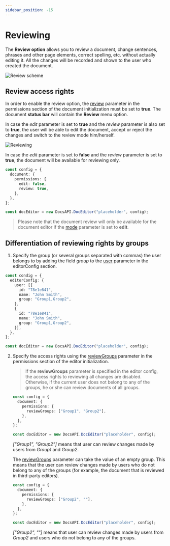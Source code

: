 ```yaml
---
sidebar_position: -15
---
```


# Reviewing

The **Review option** allows you to review a document, change sentences, phrases and other page elements, correct spelling, etc. without actually editing it. All the changes will be recorded and shown to the user who created the document.

![Review scheme](/assets/images/editor/review.png)

## Review access rights

In order to enable the review option, the [review](../../usage-api/config/document/permissions.md#review) parameter in the permissions section of the document initialization must be set to **true**. The document **status bar** will contain the **Review** menu option.

In case the *edit* parameter is set to **true** and the *review* parameter is also set to **true**, the user will be able to edit the document, accept or reject the changes and switch to the review mode him/herself.

![Reviewing](/assets/images/editor/accept_reject.png)

In case the *edit* parameter is set to **false** and the *review* parameter is set to **true**, the document will be available for reviewing only.

``` ts
const config = {
  document: {
    permissions: {
      edit: false,
      review: true,
    },
  },
};

const docEditor = new DocsAPI.DocEditor("placeholder", config);
```

> Please note that the document review will only be available for the document editor if the [mode](../../usage-api/config/editor/editor.md#mode) parameter is set to **edit**.

## Differentiation of reviewing rights by groups

1. Specify the group (or several groups separated with commas) the user belongs to by adding the field *group* to the [user](../../usage-api/config/editor/editor.md#user) parameter in the editorConfig section.

``` ts
const condig = {
  editorConfig: {
    user: [{
      id: "78e1e841",
      name: "John Smith",
      group: "Group1,Group2",
    },
    {
      id: "78e1e841",
      name: "John Smith",
      group: "Group1,Group2",
    }],
  },
};

const docEditor = new DocsAPI.DocEditor("placeholder", config);
```

2. Specify the access rights using the [reviewGroups](../../usage-api/config/document/permissions.md#reviewgroups) parameter in the permissions section of the editor initialization.

   > If the **reviewGroups** parameter is specified in the editor config, the access rights to reviewing all changes are disabled. Otherwise, if the current user does not belong to any of the groups, he or she can review documents of all groups.

   ``` ts
   const config = {
     document: {
       permissions: {
         reviewGroups: ["Group1", "Group2"],
       },
     },
   };

   const docEditor = new DocsAPI.DocEditor("placeholder", config);
   ```

   *\["Group1", "Group2"]* means that user can review changes made by users from *Group1* and *Group2*.

   The [reviewGroups](../../usage-api/config/document/permissions.md#reviewgroups) parameter can take the value of an empty group. This means that the user can review changes made by users who do not belong to any of the groups (for example, the document that is reviewed in third-party editors).

   ``` ts
   const config = {
     document: {
       permissions: {
         reviewGroups: ["Group2", ""],
       },
     },
   };

   const docEditor = new DocsAPI.DocEditor("placeholder", config);
   ```

   *\["Group2", ""]* means that user can review changes made by users from *Group2* and users who do not belong to any of the groups.
